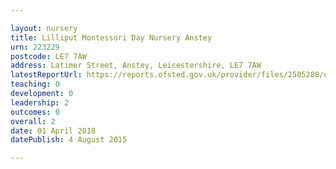 ```yaml
---

layout: nursery
title: Lilliput Montessori Day Nursery Anstey
urn: 223229
postcode: LE7 7AW
address: Latimer Street, Anstey, Leicestershire, LE7 7AW
latestReportUrl: https://reports.ofsted.gov.uk/provider/files/2505288/urn/223229.pdf
teaching: 0
development: 0
leadership: 2
outcomes: 0
overall: 2
date: 01 April 2018 
datePublish: 4 August 2015

---
```

